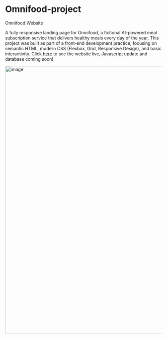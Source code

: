 # Omnifood-project

Omnifood Website

A fully responsive landing page for Omnifood, a fictional AI-powered meal subscription service that delivers healthy meals every day of the year. This project was built as part of a front-end development practice, focusing on semantic HTML, modern CSS (Flexbox, Grid, Responsive Design), and basic interactivity. Click [here](https://haseeb-lateef.github.io/Omnifood-project) to see the website live, 
 Javascript update and database coming soon!

<img width="1899" height="861" alt="image" src="https://github.com/user-attachments/assets/acbe91da-210b-4d98-a286-9f1f422e983b" />



